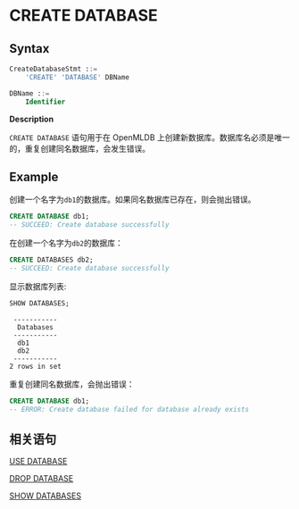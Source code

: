 # CREATE DATABASE

## Syntax

```sql
CreateDatabaseStmt ::=
    'CREATE' 'DATABASE' DBName

DBName ::=
    Identifier
```

**Description**

`CREATE DATABASE` 语句用于在 OpenMLDB 上创建新数据库。数据库名必须是唯一的，重复创建同名数据库，会发生错误。

## **Example**

创建一个名字为`db1`的数据库。如果同名数据库已存在，则会抛出错误。

```sql
CREATE DATABASE db1;
-- SUCCEED: Create database successfully
```

在创建一个名字为`db2`的数据库：

```sql
CREATE DATABASES db2;
-- SUCCEED: Create database successfully
```

显示数据库列表:

```sql
SHOW DATABASES;
```

```
 ----------- 
  Databases  
 ----------- 
  db1        
  db2        
 ----------- 
2 rows in set
```

重复创建同名数据库，会抛出错误：

```sql
CREATE DATABASE db1;
-- ERROR: Create database failed for database already exists
```



## 相关语句

[USE DATABASE](../ddl/USE_DATABASE_STATEMENT.md)

[DROP DATABASE](./DROP_DATABASE_STATEMENT.md)

[SHOW DATABASES](../ddl/SHOW_STATEMENT.md#show-databases)